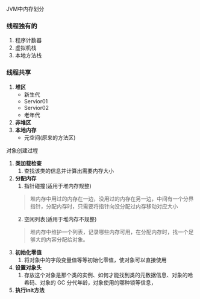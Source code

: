 JVM中内存划分
### 线程独有的
1. 程序计数器
2. 虚拟机栈
3. 本地方法栈
### 线程共享 
1. **堆区**
	- 新生代
	- Servior01
	- Servior02
	- 老年代
2. **非堆区**
3. **本地内存**
	- 元空间(原来的方法区)

对象创建过程
1. **类加载检查**
	1. 查找该类的信息并计算出需要内存大小
2. **分配内存**
	1. 指针碰撞(适用于堆内存规整)
	> 堆内存中用过的内存在一边，没用过的内存在另一边，中间有一个分界指针，分配内存时，只需要将指针向没分配过内存移动对应大小
	2. 空闲列表(适用于堆内存不规整)
	> 堆内存中维护一个列表，记录哪些内存可用，在分配内存时，找一个足够大的内容分配给对象。
3. **初始化零值**
	1. 将对象中的字段变量值等等初始化零值，使对象可以直接使用
4. **设置对象头**
	1. 存放这个对象是那个类的实例、如何才能找到类的元数据信息、对象的哈希码、对象的 GC 分代年龄，对象使用的哪种锁等信息，
5. **执行init方法**






